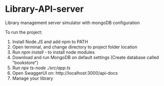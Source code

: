 # Library-API-server
Library management server simulator with mongoDB configuration

To run the project:
1. Install Node.JS and add npm to PATH
2. Open terminal, and change directory to project folder location
3. Run _npm install_ - to install node modules
4. Download and run MongoDB on default settings (Create database called "bookstore")
5. Run _npx ts-node ./src/app.ts_
6. Open SwaggerUI on:  http://localhost:3000/api-docs
7. Manage your library
